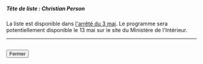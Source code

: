 ##### Tête de liste : Christian Person

La liste est disponible dans [l'arrêté du 3 mai](https://www.legifrance.gouv.fr/affichTexte.do;jsessionid=87DAD75FDA48AA144528CD4ED0B9A9D2.tplgfr38s_1?cidTexte=JORFTEXT000038438196&dateTexte=&oldAction=rechJO&categorieLien=id&idJO=JORFCONT000038437728). Le programme sera potentiellement disponible le 13 mai sur le site du Ministère de l'Intérieur.

<hr>
<h2><button class="btn btn-default btn-sm" onclick="micclose()">Fermer</button></h2>